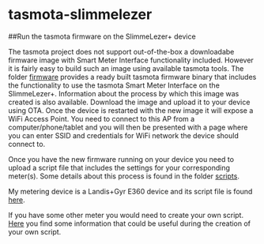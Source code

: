 # tasmota-slimmelezer
##Run the tasmota firmware on the SlimmeLezer+ device

The tasmota project does not support out-of-the-box a downloadabe firmware image with Smart Meter Interface functionality included. However it is fairly easy to build such an image using available tasmota tools. The folder [firmware](firmware/README.md) provides a ready built tasmota firmware binary that includes the functionality to use the tasmota Smart Meter Interface on the SlimmeLezer+. Information about the process by which this image was created is also available. Download the image and upload it to your device using OTA. Once the device is restarted with the new image it will expose a WiFi Access Point. You need to connect to this AP from a computer/phone/tablet and you will then be presented with a page where you can enter SSID and credentials for WiFi network the device should connect to.

Once you have the new firmware running on your device you need to upload a script file that includes the settings for your corresponding meter(s). Some details about this process is found in the folder [scripts](scripts/README.md).

My metering device is a Landis+Gyr E360 device and its script file is found [here](scripts/landisgyre360/script.txt).

If you have some other meter you would need to create your own script. [Here](other/README.md) you find some information that could be useful during the creation of your own script.

